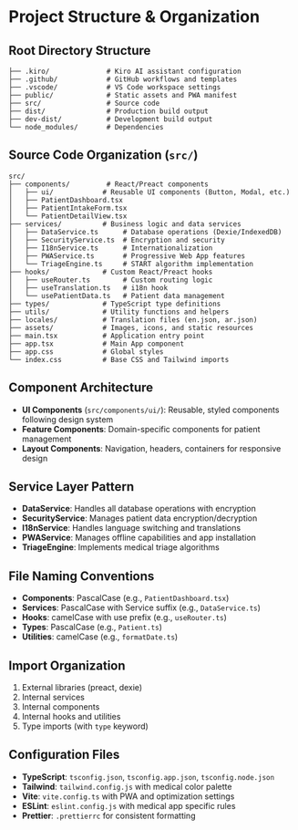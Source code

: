 # Project Structure & Organization

## Root Directory Structure
```
├── .kiro/              # Kiro AI assistant configuration
├── .github/            # GitHub workflows and templates
├── .vscode/            # VS Code workspace settings
├── public/             # Static assets and PWA manifest
├── src/                # Source code
├── dist/               # Production build output
├── dev-dist/           # Development build output
└── node_modules/       # Dependencies
```

## Source Code Organization (`src/`)
```
src/
├── components/         # React/Preact components
│   ├── ui/            # Reusable UI components (Button, Modal, etc.)
│   ├── PatientDashboard.tsx
│   ├── PatientIntakeForm.tsx
│   └── PatientDetailView.tsx
├── services/          # Business logic and data services
│   ├── DataService.ts      # Database operations (Dexie/IndexedDB)
│   ├── SecurityService.ts  # Encryption and security
│   ├── I18nService.ts      # Internationalization
│   ├── PWAService.ts       # Progressive Web App features
│   └── TriageEngine.ts     # START algorithm implementation
├── hooks/             # Custom React/Preact hooks
│   ├── useRouter.ts        # Custom routing logic
│   ├── useTranslation.ts   # i18n hook
│   └── usePatientData.ts   # Patient data management
├── types/             # TypeScript type definitions
├── utils/             # Utility functions and helpers
├── locales/           # Translation files (en.json, ar.json)
├── assets/            # Images, icons, and static resources
├── main.tsx           # Application entry point
├── app.tsx            # Main App component
├── app.css            # Global styles
└── index.css          # Base CSS and Tailwind imports
```

## Component Architecture
- **UI Components** (`src/components/ui/`): Reusable, styled components following design system
- **Feature Components**: Domain-specific components for patient management
- **Layout Components**: Navigation, headers, containers for responsive design

## Service Layer Pattern
- **DataService**: Handles all database operations with encryption
- **SecurityService**: Manages patient data encryption/decryption
- **I18nService**: Handles language switching and translations
- **PWAService**: Manages offline capabilities and app installation
- **TriageEngine**: Implements medical triage algorithms

## File Naming Conventions
- **Components**: PascalCase (e.g., `PatientDashboard.tsx`)
- **Services**: PascalCase with Service suffix (e.g., `DataService.ts`)
- **Hooks**: camelCase with use prefix (e.g., `useRouter.ts`)
- **Types**: PascalCase (e.g., `Patient.ts`)
- **Utilities**: camelCase (e.g., `formatDate.ts`)

## Import Organization
1. External libraries (preact, dexie)
2. Internal services
3. Internal components
4. Internal hooks and utilities
5. Type imports (with `type` keyword)

## Configuration Files
- **TypeScript**: `tsconfig.json`, `tsconfig.app.json`, `tsconfig.node.json`
- **Tailwind**: `tailwind.config.js` with medical color palette
- **Vite**: `vite.config.ts` with PWA and optimization settings
- **ESLint**: `eslint.config.js` with medical app specific rules
- **Prettier**: `.prettierrc` for consistent formatting